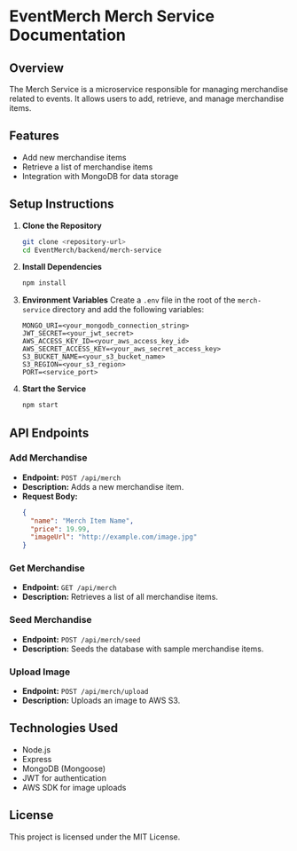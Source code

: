 # EventMerch Merch Service Documentation

## Overview

The Merch Service is a microservice responsible for managing merchandise related to events. It allows users to add, retrieve, and manage merchandise items.

## Features

- Add new merchandise items
- Retrieve a list of merchandise items
- Integration with MongoDB for data storage

## Setup Instructions

1. **Clone the Repository**
   ```bash
   git clone <repository-url>
   cd EventMerch/backend/merch-service
   ```

2. **Install Dependencies**
   ```bash
   npm install
   ```

3. **Environment Variables**
   Create a `.env` file in the root of the `merch-service` directory and add the following variables:
   ```
   MONGO_URI=<your_mongodb_connection_string>
   JWT_SECRET=<your_jwt_secret>
   AWS_ACCESS_KEY_ID=<your_aws_access_key_id>
   AWS_SECRET_ACCESS_KEY=<your_aws_secret_access_key>
   S3_BUCKET_NAME=<your_s3_bucket_name>
   S3_REGION=<your_s3_region>
   PORT=<service_port>
   ```

4. **Start the Service**
   ```bash
   npm start
   ```

## API Endpoints

### Add Merchandise
- **Endpoint:** `POST /api/merch`
- **Description:** Adds a new merchandise item.
- **Request Body:**
  ```json
  {
    "name": "Merch Item Name",
    "price": 19.99,
    "imageUrl": "http://example.com/image.jpg"
  }
  ```

### Get Merchandise
- **Endpoint:** `GET /api/merch`
- **Description:** Retrieves a list of all merchandise items.

### Seed Merchandise
- **Endpoint:** `POST /api/merch/seed`
- **Description:** Seeds the database with sample merchandise items.

### Upload Image
- **Endpoint:** `POST /api/merch/upload`
- **Description:** Uploads an image to AWS S3.

## Technologies Used

- Node.js
- Express
- MongoDB (Mongoose)
- JWT for authentication
- AWS SDK for image uploads

## License

This project is licensed under the MIT License.